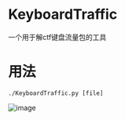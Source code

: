 # KeyboardTraffic
一个用于解ctf键盘流量包的工具
# 用法
```
./KeyboardTraffic.py [file]
```
![image](https://user-images.githubusercontent.com/52622597/179160991-70ea984c-413e-472a-8b62-0bf67b9bd98e.png)

